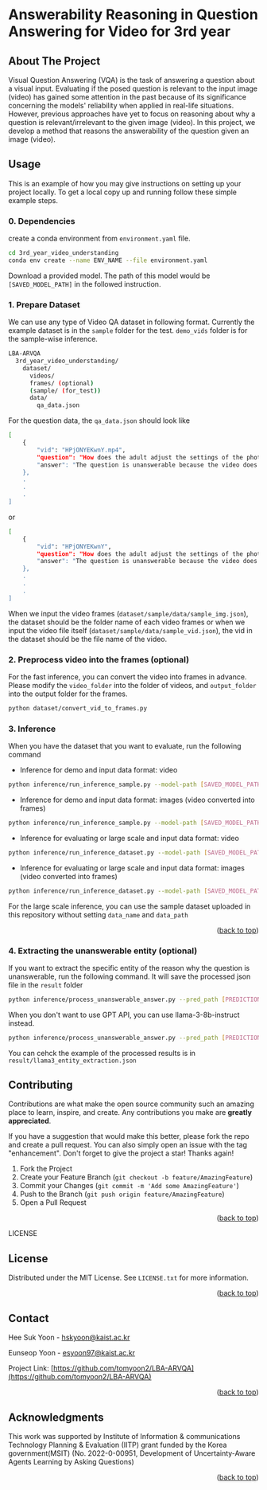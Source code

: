 # Answerability Reasoning in Question Answering for Video for 3rd year

<!-- ABOUT THE PROJECT -->
## About The Project

Visual Question Answering (VQA) is the task of answering a question about a visual input. Evaluating if the posed question is relevant to the input image (video) has gained some attention in the past because of its significance concerning the models' reliability when applied in real-life situations. However, previous approaches have yet to focus on reasoning about why a question is relevant/irrelevant to the given image (video). In this project, we develop a method that reasons the answerability of the question given an image (video). 

<!-- Usage -->
## Usage

This is an example of how you may give instructions on setting up your project locally.
To get a local copy up and running follow these simple example steps.

### 0. Dependencies

create a conda environment from `environment.yaml` file.


  ```sh
  cd 3rd_year_video_understanding
  conda env create --name ENV_NAME --file environment.yaml
  ```

Download a provided model. The path of this model would be `[SAVED_MODEL_PATH]` in the followed instruction.


### 1. Prepare Dataset
We can use any type of Video QA dataset in following format. Currently the example dataset is in the `sample` folder for the test. `demo_vids` folder is for the sample-wise inference.
```sh
LBA-ARVQA
  3rd_year_video_understanding/
    dataset/
      videos/
      frames/ (optional)
      (sample/ (for_test))
      data/
        qa_data.json

```
For the question data, the `qa_data.json` should look like 

```sh
[
    {
        "vid": "HPjONYEKwnY.mp4",
        "question": "How does the adult adjust the settings of the phototherapy machine in the video?",
        "answer": "The question is unanswerable because the video does not feature a phototherapy machine."
    },
    .
    .
    .
]
```

or
```sh
[
    {
        "vid": "HPjONYEKwnY",
        "question": "How does the adult adjust the settings of the phototherapy machine in the video?",
        "answer": "The question is unanswerable because the video does not feature a phototherapy machine."
    },
    .
    .
    .
]
```

When we input the video frames (`dataset/sample/data/sample_img.json`), the dataset should be the folder name of each video frames or when we input the video file itself (`dataset/sample/data/sample_vid.json`), the vid in the dataset should be the file name of the video.

### 2. Preprocess video into the frames (optional)
For the fast inference, you can convert the video into frames in advance. 
Please modify the `video_folder` into the folder of videos, and `output_folder` into the output folder for the frames.
```sh
python dataset/convert_vid_to_frames.py 
```

### 3. Inference 
When you have the dataset that you want to evaluate, run the following command
* Inference for demo and input data format: video 
```sh
python inference/run_inference_sample.py --model-path [SAVED_MODEL_PATH] --input_video
```

* Inference for demo and input data format: images (video converted into frames) 
```sh
python inference/run_inference_sample.py --model-path [SAVED_MODEL_PATH] --input_image_frames
```

* Inference for evaluating or large scale and input data format: video
```sh
python inference/run_inference_dataset.py --model-path [SAVED_MODEL_PATH] --input_video --save_name [SAVE_RESULT_FILE_NAME] --home_path [ABS_PATH_FOR_3rd_year_video_understanding] --data_name qa_data.json --data_path dataset 
```

* Inference for evaluating or large scale and input data format: images (video converted into frames)
```sh
python inference/run_inference_dataset.py --model-path [SAVED_MODEL_PATH] --input_image_frames --save_name [SAVE_RESULT_FILE_NAME] --home_path [ABS_PATH_FOR_3rd_year_video_understanding] --data_name qa_data.json --data_path dataset
```

For the large scale inference, you can use the sample dataset uploaded in this repository without setting `data_name` and `data_path`
<p align="right">(<a href="#readme-top">back to top</a>)</p>


### 4. Extracting the unanswerable entity (optional)
If you want to extract the specific entity of the reason why the question is unanswerable, run the following command. It will save the processed json file in the `result` folder
```sh
python inference/process_unanswerable_answer.py --pred_path [PREDICTION_FILE_FROM_STEP3] --home_path [ABS_PATH_FOR_3rd_year_video_understanding] --save_name [PROCESSED_FILE_NAME_FOR_SAVE] --api_key [OPENAI_KEY]
```
When you don't want to use GPT API, you can use llama-3-8b-instruct instead.
```sh
python inference/process_unanswerable_answer.py --pred_path [PREDICTION_FILE_FROM_STEP3] --home_path [ABS_PATH_FOR_3rd_year_video_understanding] --save_name [PROCESSED_FILE_NAME_FOR_SAVE] --llama3_path [MODEL_PATH_OF_LLAMA3] --run_model llama3
```

You can cehck the example of the processed results is in `result/llama3_entity_extraction.json`
<!-- CONTRIBUTING -->
## Contributing

Contributions are what make the open source community such an amazing place to learn, inspire, and create. Any contributions you make are **greatly appreciated**.

If you have a suggestion that would make this better, please fork the repo and create a pull request. You can also simply open an issue with the tag "enhancement".
Don't forget to give the project a star! Thanks again!

1. Fork the Project
2. Create your Feature Branch (`git checkout -b feature/AmazingFeature`)
3. Commit your Changes (`git commit -m 'Add some AmazingFeature'`)
4. Push to the Branch (`git push origin feature/AmazingFeature`)
5. Open a Pull Request

<p align="right">(<a href="#readme-top">back to top</a>)</p>



LICENSE
## License

Distributed under the MIT License. See `LICENSE.txt` for more information.

<p align="right">(<a href="#readme-top">back to top</a>)</p>


<!-- CONTACT -->
## Contact

Hee Suk Yoon - hskyoon@kaist.ac.kr

Eunseop Yoon - esyoon97@kaist.ac.kr

Project Link: [https://github.com/tomyoon2/LBA-ARVQA](https://github.com/tomyoon2/LBA-ARVQA)

<p align="right">(<a href="#readme-top">back to top</a>)</p>



<!-- ACKNOWLEDGMENTS -->
## Acknowledgments

This work was supported by Institute of Information & communications Technology Planning & Evaluation (IITP) grant funded by the Korea government(MSIT) (No. 2022-0-00951, Development of Uncertainty-Aware Agents Learning by Asking Questions)

<p align="right">(<a href="#readme-top">back to top</a>)</p>
